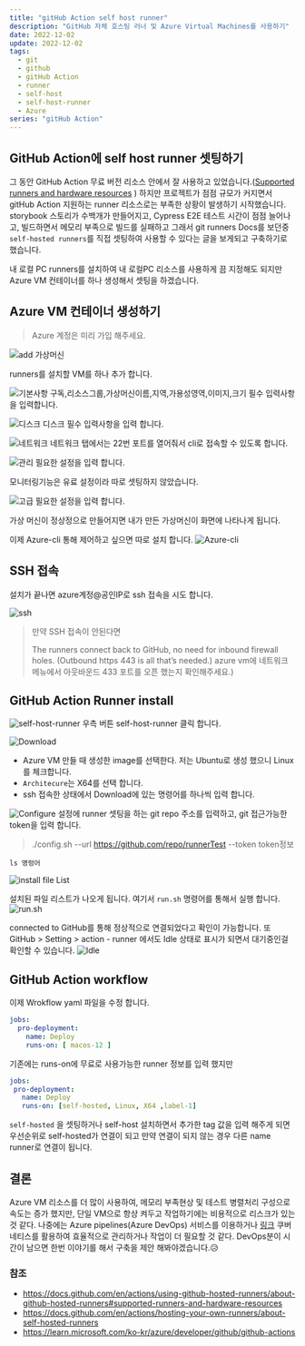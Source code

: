 ```yaml
---
title: "gitHub Action self host runner"
description: "GitHub 자체 호스팅 러너 및 Azure Virtual Machines를 사용하기"
date: 2022-12-02
update: 2022-12-02
tags:
  - git
  - github
  - gitHub Action
  - runner
  - self-host
  - self-host-runner
  - Azure
series: "gitHub Action"
---
```


## GitHub Action에 self host runner 셋팅하기

그 동안 GitHub Action 무료 버전 리소스 안에서 잘 사용하고 있었습니다.([Supported runners and hardware resources](https://docs.github.com/en/actions/using-github-hosted-runners/about-github-hosted-runners#supported-runners-and-hardware-resources)
) 
하지만 프로젝트가 점점 규모가 커지면서 gitHub Action 지원하는 runner 리소스로는 부족한 상황이 발생하기 시작했습니다.
storybook 스토리가 수백개가 만들어지고, Cypress E2E 테스트 시간이 점점 늘어나고, 빌드하면서 메모리 부족으로
빌드를 실패하고 그래서 git runners Docs를 보던중 `self-hosted runners`를 직접 셋팅하여 사용할 수 있다는 글을
보게되고 구축하기로 했습니다. 

내 로컬 PC runners를 설치하여 내 로컬PC 리소스를 사용하게 끔 지정해도 되지만 Azure VM 컨테이너를
하나 생성해서 셋팅을 하겠습니다.


## Azure VM 컨테이너 생성하기

> Azure 계정은 미리 가입 해주세요.
>
![add 가상머신](img.png)

runners를 설치할 VM를 하나 추가 합니다.

![기본사항](img_2.png)
구독,리소스그룹,가상머신이름,지역,가용성영역,이미지,크기 필수 입력사항을 입력합니다.

![디스크](img_3.png)
디스크 필수 입력사항을 입력 합니다.

![네트워크](img_4.png)
네트워크 탭에서는 22번 포트를 열어줘서 cli로 접속할 수 있도록 합니다.

![관리](img_5.png)
필요한 설정을 입력 합니다.

모니터링기능은 유료 설정이라 따로 셋팅하지 않았습니다.

![고급](img_6.png)
필요한 설정을 입력 합니다.

가상 머신이 정상정으로 만들어지면 내가 만든 가상머신이 화면에 나타나게 됩니다.

이제 Azure-cli 통해 제어하고 싶으면 따로 설치 합니다.
![Azure-cli](img_7.png)

## SSH 접속
설치가 끝나면 azure계정@공인IP로 ssh 접속을 시도 합니다.

![ssh](img_8.png) 
>만약 SSH 접속이 안된다면
> 
> The runners connect back to GitHub, no need for inbound firewall holes. (Outbound https 443 is all that’s needed.)
> azure vm에 네트워크 메뉴에서 아웃바운드 433 포트를 오픈 했는지 확인해주세요.)

## GitHub Action Runner install

![self-host-runner](img_9.png)
우측 버튼 self-host-runner 클릭 합니다.

![Download](img_10.png)
- Azure VM 만들 때 생성한 image를 선택한다. 저는 Ubuntu로 생성 했으니 Linux를 체크합니다.
- `Architecure`는 X64를 선택 합니다.
- ssh 접속한 상태에서 Download에 있는 명령어를 하나씩 입력 합니다.

![Configure](img_11.png)
설정에 runner 셋팅을 하는 git repo 주소를 입력하고, git 접근가능한 token을 입력 합니다.
>./config.sh --url https://github.com/repo/runnerTest --token token정보

```shell
ls 명렁어
```
![install file List](img_12.png)

설치된 파일 리스트가 나오게 됩니다.
여기서 `run.sh` 명령어를 통해서 실행 합니다.
![run.sh](img_13.png)

connected to GitHub를 통해 정상적으로 연결되었다고 확인이 가능합니다. 또 GitHub > Setting > action - runner
에서도 Idle 상태로 표시가 되면서 대기중인걸 확인할 수 있습니다.
![Idle](img_14.png)


## GitHub Action workflow
이제 Wrokflow yaml 파일을 수정 합니다.


```yaml
jobs:
  pro-deployment:
    name: Deploy 
    runs-on: [ macos-12 ]
```
기존에는 runs-on에 무료로 사용가능한 runner 정보를 입력 했지만
 ```yaml
jobs:
  pro-deployment:
    name: Deploy
    runs-on: [self-hosted, Linux, X64 ,label-1]
```
`self-hosted` 을 셋팅하거나 self-host 설치하면서 추가한 tag 값을 입력 해주게 되면 
우선순위로 self-hosted가 연결이 되고 만약 연결이 되지 않는 경우 다른 name runner로 연결이 됩니다.

## 결론
Azure VM 리소스를 더 많이 사용하여, 메모리 부족현상 및 테스트 병렬처리 구성으로 속도는 증가 했지만,
단일 VM으로 항상 켜두고 작업하기에는 비용적으로 리스크가 있는 것 같다.
나중에는 Azure pipelines(Azure DevOps) 서비스를 이용하거나 [링크](https://learn.microsoft.com/ko-kr/azure/developer/github/github-actions)
쿠버네티스를 활용하여 효율적으로 관리하거나 작업이 더 필요할 것 같다. DevOps분이 시간이 남으면 한번 이야기를 해서 구축을 제안 해봐야겠습니다.😥

### 참조

- https://docs.github.com/en/actions/using-github-hosted-runners/about-github-hosted-runners#supported-runners-and-hardware-resources
- https://docs.github.com/en/actions/hosting-your-own-runners/about-self-hosted-runners
- https://learn.microsoft.com/ko-kr/azure/developer/github/github-actions
